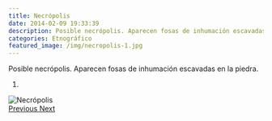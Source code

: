 ```yaml
---
title: Necrópolis
date: 2014-02-09 19:33:39
description: Posible necrópolis. Aparecen fosas de inhumación escavadas en la piedra.
categories: Etnográfico
featured_image: /img/necropolis-1.jpg
---
```



Posible necrópolis. Aparecen fosas de inhumación escavadas en la piedra.

<div id="myCarousel" class="carousel slide" df-ride="carousel">
  <!-- Indicators -->
  <ol class="carousel-indicators">
    <li df-target="#myCarousel" df-slide-to="0" class="active"></li>
  </ol>
  <!-- Wrapper for slides -->
  <div class="carousel-inner" role="listbox">
    <div class="item active">
      <img src="/img/necropolis-1.jpg" alt="Necrópolis">
    </div>
  <!-- Left and right controls -->
  <a class="left carousel-control" href="#myCarousel" role="button" df-slide="prev">
    <span class="glyphicon glyphicon-chevron-left" aria-hidden="true"></span>
    <span class="sr-only">Previous</span>
  </a>
  <a class="right carousel-control" href="#myCarousel" role="button" df-slide="next">
    <span class="glyphicon glyphicon-chevron-right" aria-hidden="true"></span>
    <span class="sr-only">Next</span>
  </a>
</div>
